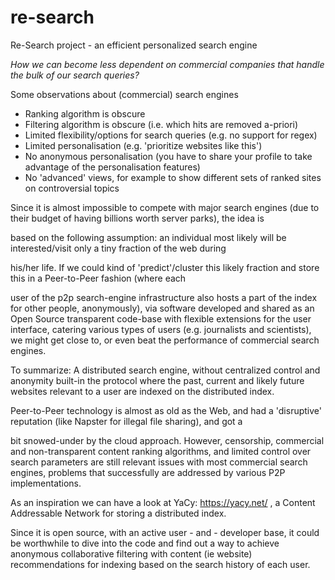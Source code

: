 # re-search
Re-Search project - an efficient personalized search engine


*How we can become less dependent on commercial companies that handle the
bulk of our search queries?* 

Some observations about (commercial) search engines
 - Ranking algorithm is obscure
 - Filtering algorithm is obscure (i.e. which hits are removed a-priori)
 - Limited flexibility/options for search queries (e.g. no support for regex)
 - Limited personalisation (e.g. 'prioritize websites like this')
 - No anonymous personalisation (you have to share your profile to take advantage of the personalisation features)
 - No 'advanced'  views, for example to show different sets of ranked sites on controversial topics

Since it is almost impossible to compete with major search engines (due to their budget
of having billions worth server parks), the idea is

based on the following assumption: an individual most likely will be
interested/visit only a tiny fraction of the web during

his/her life. If we could kind of 'predict'/cluster this likely fraction
and store this in a Peer-to-Peer fashion (where each

user of the p2p search-engine infrastructure also hosts a part of the index for
other people, anonymously), via software developed and shared as an Open Source 
transparent code-base with flexible
extensions for the user interface, catering various types of users (e.g. journalists
and scientists), we might get close to, or even beat the performance of 
commercial search engines.


To summarize: A distributed search engine, without centralized control
and anonymity built-in the protocol where the past, current and likely
future websites relevant to a user are indexed on the distributed index.

Peer-to-Peer technology is almost as old as the Web, and had a
'disruptive' reputation (like Napster for illegal file sharing), and got a

bit snowed-under by the cloud approach. However, censorship, commercial
and non-transparent content ranking algorithms,   and limited control
over search parameters are still relevant issues with most commercial
search engines, problems that successfully are addressed by various P2P
implementations.

As an inspiration we can have a look at YaCy: https://yacy.net/ , a
Content Addressable Network for storing a distributed index.

Since it is open source, with an active user - and - developer base, it
could be worthwhile to dive into the code and find out a way to achieve
anonymous collaborative filtering with content (ie website)
recommendations for indexing based on the search history of each user.
